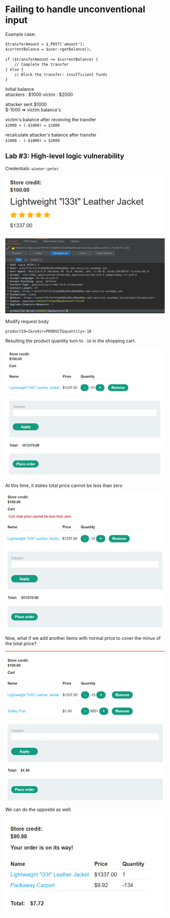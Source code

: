 # Failing to handle unconventional input

Example case:
```
$transferAmount = $_POST['amount'];
$currentBalance = $user->getBalance();

if ($transferAmount <= $currentBalance) {
    // Complete the transfer
} else {
    // Block the transfer: insufficient funds
}
``` 

Initial balance  
attackers : $1000
victim : $2000

attacker sent $1000  
$-1000 => victim balance's

victim's balance after receiving the transfer  
`$2000 + (-$1000) = $1000`

recalculate attacker's balance after transfer  
`$1000 - (-$1000) = $2000`

## Lab #3: High-level logic vulnerability

Credentials: `wiener:peter`  


![1b21b47fa5f4b29d6da727d2a9df313d.png](_resources/f8ce9de00c2b48fa885b90ae4fd694aa.png)

![9e985c3a916c35835988e979c94084b5.png](_resources/ddb7d23acf0f4ec08f5a49c89574f755.png)

Modify request body

```
productId=1&redir=PRODUCT&quantity=-10
```

Resulting the product quantity turn to `-10` in the shopping cart.

![9c442f3516bfbf0aa962957f0834be18.png](_resources/513c6a0657ab48f5ae4e24c99aa37363.png)

At this time, it states total price cannot be less than zero

![71f3aeab935f54729526588e4ef79a32.png](_resources/e0e4663dc851404aa58bb348d4ab3373.png)

Now, what if we add another items with normal price to cover the minus of the total price?

![a5e27a4eae71a4ae5d76b42c4886e9bf.png](_resources/0a46c659db3c4e028a9e2136596f4b1f.png)

We can do the opposite as well.

![80b7af48c352f0262a2b8093ff4c8dc0.png](_resources/034a8098ca4f442bbad2a59bbcbd54a6.png)